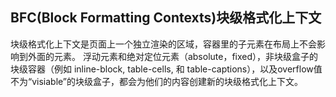 ## BFC(Block Formatting Contexts)块级格式化上下文
块级格式化上下文是页面上一个独立渲染的区域，容器里的子元素在布局上不会影响到外面的元素。
浮动元素和绝对定位元素（absolute，fixed），非块级盒子的块级容器（例如 inline-block, table-cells, 和 table-captions），以及overflow值不为“visiable”的块级盒子，都会为他们的内容创建新的块级格式化上下文。
